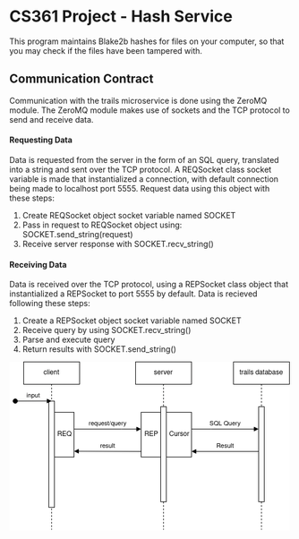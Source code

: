 # CS361 Project - Hash Service
This program maintains Blake2b hashes for files on your computer, so that you may check if the files have been tampered with.

## Communication Contract
Communication with the trails microservice is done using the ZeroMQ module. The ZeroMQ module makes use of sockets and the TCP protocol to send and receive data.

#### Requesting Data
Data is requested from the server in the form of an SQL query, translated into a string and sent over the TCP protocol. A REQSocket class socket variable is made that instantialized a connection, with default connection being made to localhost port 5555.
Request data using this object with these steps:
1. Create REQSocket object socket variable named SOCKET
2. Pass in request to REQSocket object using: SOCKET.send_string(request)
3. Receive server response with SOCKET.recv_string()

#### Receiving Data
Data is received over the TCP protocol, using a REPSocket class object that instantialized a REPSocket to port 5555 by default. 
Data is recieved following these steps:
1. Create a REPSocket object socket variable named SOCKET
2. Receive query by using SOCKET.recv_string()
3. Parse and execute query
4. Return results with SOCKET.send_string()


![Alt text](./lib/sequence.png)
